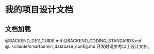 # 我的项目设计文档
## 文档加载
@BACKEND_DEV_GUIDE.md
@BACKEND_CODING_STANDARDS.md
@../.claude/smartadmin_database_config.md
开发时请参考以上设计文档。